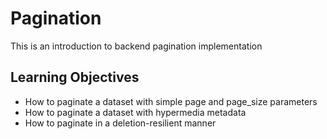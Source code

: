 # Pagination

This is an introduction to backend pagination implementation

## Learning Objectives

* How to paginate a dataset with simple page and page_size parameters
* How to paginate a dataset with hypermedia metadata
* How to paginate in a deletion-resilient manner
